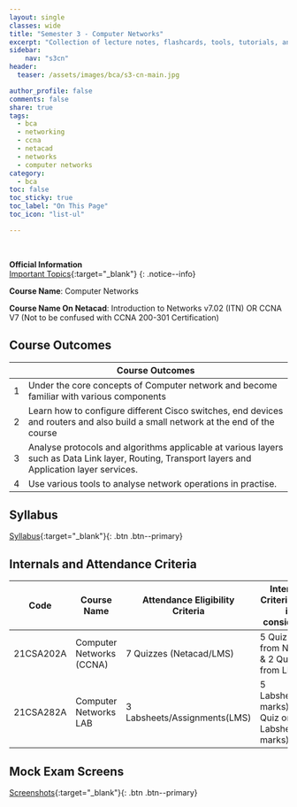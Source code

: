 ```yaml
---
layout: single
classes: wide
title: "Semester 3 - Computer Networks"
excerpt: "Collection of lecture notes, flashcards, tools, tutorials, and other references."
sidebar:
    nav: "s3cn"
header:
  teaser: /assets/images/bca/s3-cn-main.jpg

author_profile: false
comments: false
share: true
tags:
  - bca
  - networking
  - ccna
  - netacad
  - networks
  - computer networks
category:
  - bca
toc: false
toc_sticky: true
toc_label: "On This Page"
toc_icon: "list-ul"

---
```


<br>


**Official Information** \
[Important Topics](https://docs.google.com/document/d/1QO-dEFN7UWzxsd6yl42Tn6MiJqtFKNrZ3tP0yKJWjOk/edit?usp=sharing){:target="_blank"}
{: .notice--info}


**Course Name**: Computer Networks

**Course Name On Netacad**: Introduction to Networks v7.02 (ITN) OR CCNA V7 (Not to be confused with CCNA 200-301 Certification)

## Course Outcomes

|   | Course Outcomes                                                  |
|:-:|------------------------------------------------------------------|
| 1 | Under the core concepts of Computer network and become familiar with various components     |
| 2 | Learn how to configure different Cisco switches, end devices and routers and also build a small network at the end of the course |
| 3 | Analyse protocols and algorithms applicable at various layers such as Data Link layer, Routing, Transport layers and Application layer services. |
| 4 | Use various tools to analyse network operations in practise.   |



## Syllabus

[Syllabus](https://docs.google.com/document/d/1sy8j-TXNDFen4Kw8nWq6Ee46sM8xZ5s1jrtFU5zGb4w/edit?usp=sharing){:target="_blank"}{: .btn .btn--primary}


## Internals and Attendance Criteria

| Code       | Course Name           | Attendance Eligibility Criteria | Internals Criteria (Best is considered) |
|------------|-----------------------|---------------------------------|-----------------------------------------|
| 21CSA202A  | Computer Networks (CCNA)  | 7 Quizzes (Netacad/LMS) | 5 Quizzes from Netacad & 2 Quizzes from LMS             |
| 21CSA282A  | Computer Networks LAB  | 3 Labsheets/Assignments(LMS) | 5 Labsheets(20 marks) & 1 Quiz on Labsheet (10 marks)             |


## Mock Exam Screens
[Screenshots](https://drive.google.com/open?id=12RfO0ZWd9coR-5R8qLLSsQkGhq5WU25x&authuser=ab26042023%40gmail.com&usp=drive_fs){:target="_blank"}{: .btn .btn--primary}

